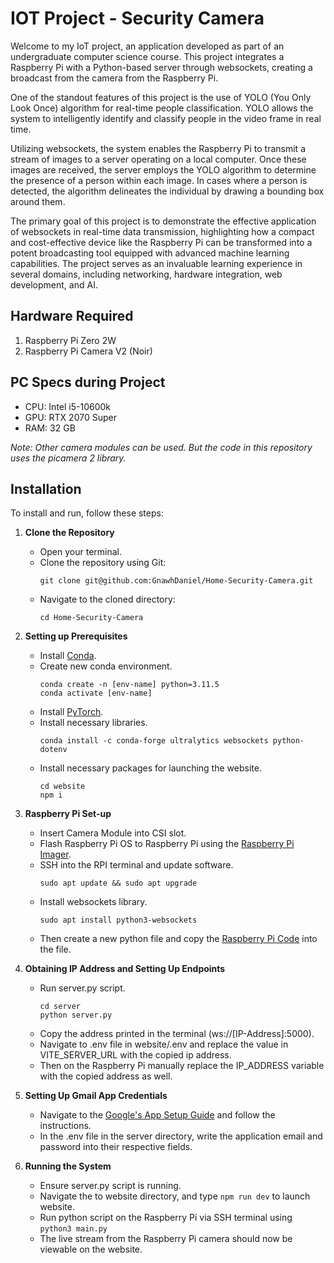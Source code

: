 # IOT Project - Security Camera

Welcome to my IoT project, an application developed as part of an undergraduate computer science course. This project integrates a Raspberry Pi with a Python-based server through websockets, creating a broadcast from the camera from the Raspberry Pi.

One of the standout features of this project is the use of YOLO (You Only Look Once) algorithm for real-time people classification. YOLO allows the system to intelligently identify and classify people in the video frame in real time.

Utilizing websockets, the system enables the Raspberry Pi to transmit a stream of images to a server operating on a local computer. Once these images are received, the server employs the YOLO algorithm to determine the presence of a person within each image. In cases where a person is detected, the algorithm delineates the individual by drawing a bounding box around them.

The primary goal of this project is to demonstrate the effective application of websockets in real-time data transmission, highlighting how a compact and cost-effective device like the Raspberry Pi can be transformed into a potent broadcasting tool equipped with advanced machine learning capabilities. The project serves as an invaluable learning experience in several domains, including networking, hardware integration, web development, and AI.

## Hardware Required
1. Raspberry Pi Zero 2W
2. Raspberry Pi Camera V2 (Noir) 

## PC Specs during Project
- CPU: Intel i5-10600k
- GPU: RTX 2070 Super
- RAM: 32 GB


*Note: Other camera modules can be used. But the code in this repository uses the picamera 2 library.*

## Installation
To install and run, follow these steps:

1. **Clone the Repository**
    - Open your terminal.
    - Clone the repository using Git:
      ```
      git clone git@github.com:GnawhDaniel/Home-Security-Camera.git
      ```
    - Navigate to the cloned directory:
      ```
      cd Home-Security-Camera
      ```
2. **Setting up Prerequisites**
    - Install [Conda](https://conda.io/projects/conda/en/latest/user-guide/install/index.html).
    - Create new conda environment.
      ```
      conda create -n [env-name] python=3.11.5
      conda activate [env-name]
      ```
    - Install [PyTorch](https://pytorch.org/get-started/locally/).
    - Install necessary libraries.
      ```
      conda install -c conda-forge ultralytics websockets python-dotenv
      ```
    - Install necessary packages for launching the website.
      ```
      cd website
      npm i
      ```

3. **Raspberry Pi Set-up**
    - Insert Camera Module into CSI slot.
    - Flash Raspberry Pi OS to Raspberry Pi using the [Raspberry Pi Imager](https://www.raspberrypi.com/software/).
    - SSH into the RPI terminal and update software.
      ```
      sudo apt update && sudo apt upgrade
      ```
    - Install websockets library.
      ```
      sudo apt install python3-websockets
      ```
    - Then create a new python file and copy the [Raspberry Pi Code](https://github.com/GnawhDaniel/Home-Security-Camera/blob/main/raspberrypi/main.py) into the file.

4. **Obtaining IP Address and Setting Up Endpoints**
    - Run server.py script.
      ```
      cd server
      python server.py
      ```
    - Copy the address printed in the terminal (ws://[IP-Address]:5000).
    - Navigate to .env file in website/.env and replace the value in VITE_SERVER_URL with the copied ip address.
    - Then on the Raspberry Pi manually replace the IP_ADDRESS variable with the copied address as well.

5. **Setting Up Gmail App Credentials**
    - Navigate to the [Google's App Setup Guide](https://support.google.com/mail/answer/185833?hl=en) and follow the instructions.
    - In the .env file in the server directory, write the application email and password into their respective fields.

6. **Running the System**
    - Ensure server.py script is running.
    - Navigate the to website directory, and type `npm run dev` to launch website.
    - Run python script on the Raspberry Pi via SSH terminal using `python3 main.py`
    - The live stream from the Raspberry Pi camera should now be viewable on the website.